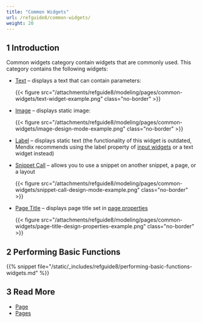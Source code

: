 ```yaml
---
title: "Common Widgets"
url: /refguide8/common-widgets/
weight: 20
---
```


## 1 Introduction

Common widgets category contain widgets that are commonly used. This category contains the following widgets:

* [Text](/refguide8/text/) – displays a text that can contain parameters:

    {{< figure src="/attachments/refguide8/modeling/pages/common-widgets/text-widget-example.png" class="no-border" >}}

* [Image](/refguide8/image/) – displays static image:

    {{< figure src="/attachments/refguide8/modeling/pages/common-widgets/image-design-mode-example.png" class="no-border" >}}

* [Label](/refguide8/label/) – displays static text (the functionality of this widget is outdated, Mendix recommends using the label property of [input widgets](/refguide8/input-widgets/) or a text widget instead) 

* [Snippet Call](/refguide8/snippet-call/) – allows you to use a snippet on another snippet, a page, or a layout

    {{< figure src="/attachments/refguide8/modeling/pages/common-widgets/snippet-call-design-mode-example.png" class="no-border" >}}

* [Page Title](/refguide8/page-title/) – displays page title set in [page properties](/refguide8/page-properties/#title)

    {{< figure src="/attachments/refguide8/modeling/pages/common-widgets/page-title-design-properties-example.png" class="no-border" >}}

## 2 Performing Basic Functions

{{% snippet file="/static/_includes/refguide8/performing-basic-functions-widgets.md" %}}

## 3 Read More

* [Page](/refguide8/page/)
* [Pages](/refguide8/pages/)

